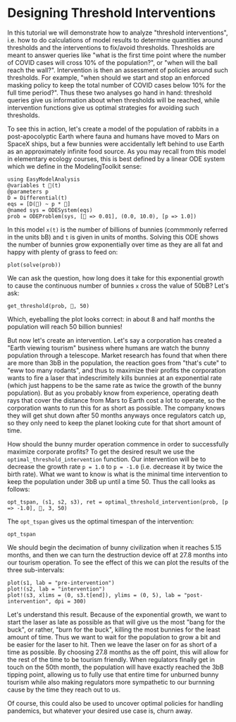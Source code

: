 # Designing Threshold Interventions

In this tutorial we will demonstrate how to analyze "threshold interventions", i.e. how to do calculations of model results
to determine quantities around thresholds and the interventions to fix/avoid thresholds. Thresholds are meant to answer
queries like "what is the first time point where the number of COVID cases will cross 10% of the population?", or
"when will the ball reach the wall?". Intervention is then an assessment of policies around such thresholds. For example,
"when should we start and stop an enforced masking policy to keep the total number of COVID cases below 10% for the full
time period?". Thus these two analyses go hand in hand: threshold queries give us information about when thresholds will
be reached, while intervention functions give us optimal strategies for avoiding such thresholds.

To see this in action, let's create a model of the population of rabbits in a post-apocolyptic Earth where fauna and
humans have moved to Mars on SpaceX ships, but a few bunnies were accidentally left behind to use Earth as an approximately
infinite food source. As you may recall from this model in elementary ecology courses, this is best defined by a linear
ODE system which we define in the ModelingToolkit sense:

```@example threshold_intervention
using EasyModelAnalysis
@variables t 🐰(t)
@parameters p
D = Differential(t)
eqs = [D(🐰) ~ p * 🐰]
@named sys = ODESystem(eqs)
prob = ODEProblem(sys, [🐰 => 0.01], (0.0, 10.0), [p => 1.0])
```

In this model `x(t)` is the number of billions of bunnies (commmonly referred in the units bB) and `t` is given in units of months. 
Solving this ODE shows the number of bunnies grow exponentially over time as they are all fat and happy with plenty of grass to feed on:

```@example threshold_intervention
plot(solve(prob))
```

We can ask the question, how long does it take for this exponential growth to cause the continuous number of bunnies `x` cross
the value of 50bB? Let's ask:

```@example threshold_intervention
get_threshold(prob, 🐰, 50)
```

Which, eyeballing the plot looks correct: in about 8 and half months the population will reach 50 billion bunnies! 

But now let's create an intervention. Let's say a corporation has created a "Earth viewing
tourism" business where humans are watch the bunny population through a telescope. Market research has found that when there are more
than 3bB in the population, the reaction goes from "that's cute" to "eww too many rodants", and thus to maximize their profits
the corporation wants to fire a laser that indescrimitely kills bunnies at an exponential rate (which just happens to be the same
rate as twice the growth of the bunny population). But as you probably know from experience, operating death rays that cover the distance 
from Mars to Earth cost a lot to operate, so the corporation wants to run this for as short as possible. The company knows they will
get shut down after 50 months anyways once regulators catch up, so they only need to keep the planet looking cute for that short amount
of time.

How should the bunny murder operation commence in order to successfully maximize corporate profits? To get the desired result
we use the `optimal_threshold_intervention` function. Our intervention will be to decrease the growth rate ``p = 1.0`` to
``p = -1.0`` (i.e. decrease it by twice the birth rate). What we want to know is what is the minimal time intervention to keep
the population under 3bB up until a time 50. Thus the call looks as follows:

```@example threshold_intervention
opt_tspan, (s1, s2, s3), ret = optimal_threshold_intervention(prob, [p => -1.0], 🐰, 3, 50)
```

The `opt_tspan` gives us the optimal timespan of the intervention:

```@example threshold_intervention
opt_tspan
```

We should begin the decimation of bunny civilization when it reaches 5.15 months, and then we can turn the destruction device off at
27.8 months into our tourism operation. To see the effect of this we can plot the results of the three sub-intervals:

```@example threshold_intervention
plot(s1, lab = "pre-intervention")
plot!(s2, lab = "intervention")
plot!(s3, xlims = (0, s3.t[end]), ylims = (0, 5), lab = "post-intervention", dpi = 300)
```

Let's understand this result. Because of the exponential growth, we want to start the laser as late as possible as that will give
us the most "bang for the buck", or rather, "burn for the buck", killing the most bunnies for the least amount of time. Thus we want
to wait for the population to grow a bit and be easier for the laser to hit. Then we leave the laser on for as short of a time as
possible. By choosing 27.8 months as the off point, this will allow for the rest of the time to be tourism friendly. When regulators 
finally get in touch on the 50th month, the population will have exactly reached the 3bB tipping point, allowing us to fully use
that entire time for unburned bunny tourism while also making regulators more sympathetic to our burnning cause by the time they
reach out to us.

Of course, this could also be used to uncover optimal policies for handling pandemics, but whatever your desired use case is,
churn away.